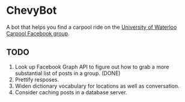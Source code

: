 # ChevyBot

A bot that helps you find a carpool ride on the [University of Waterloo Carpool Facebook group](https://www.facebook.com/groups/372772186164295/).

## TODO
1. Look up Facebook Graph API to figure out how to grab a more substantial list of posts in a group. (DONE)
2. Prettify resposes.
3. Widen dictionary vocabulary for locations as well as conversation.
4. Consider caching posts in a database server.
